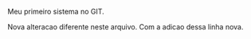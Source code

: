 Meu primeiro sistema no GIT.

Nova alteracao diferente neste arquivo.
Com a adicao dessa linha nova.